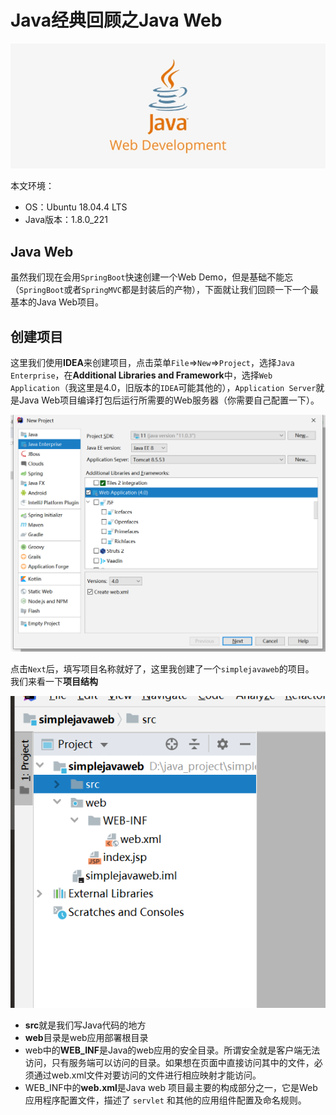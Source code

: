 # Java经典回顾之Java Web

![upload successful](/images/java-web-develop.jpg)

本文环境：
* OS：Ubuntu 18.04.4 LTS
* Java版本：1.8.0_221


## Java Web
虽然我们现在会用`SpringBoot`快速创建一个Web Demo，但是基础不能忘（`SpringBoot`或者`SpringMVC`都是封装后的产物），下面就让我们回顾一下一个最基本的Java Web项目。

<!-- more -->

## 创建项目
这里我们使用**IDEA**来创建项目，点击菜单`File`=>`New`=>`Project`，选择`Java Enterprise`，在**Additional Libraries and Framework**中，选择`Web Application`（我这里是4.0，旧版本的`IDEA`可能其他的），`Application Server`就是Java Web项目编译打包后运行所需要的Web服务器（你需要自己配置一下）。

![upload successful](/images/idea_java_web.png)

点击`Next`后，填写项目名称就好了，这里我创建了一个`simplejavaweb`的项目。  
我们来看一下**项目结构**  

![upload successful](/images/pasted-4.png)   
* **src**就是我们写Java代码的地方
* **web**目录是web应用部署根目录
* web中的**WEB_INF**是Java的web应用的安全目录。所谓安全就是客户端无法访问，只有服务端可以访问的目录。如果想在页面中直接访问其中的文件，必须通过web.xml文件对要访问的文件进行相应映射才能访问。  
* WEB_INF中的**web.xml**是Java web 项目最主要的构成部分之一，它是Web应用程序配置文件，描述了 `servlet` 和其他的应用组件配置及命名规则。
